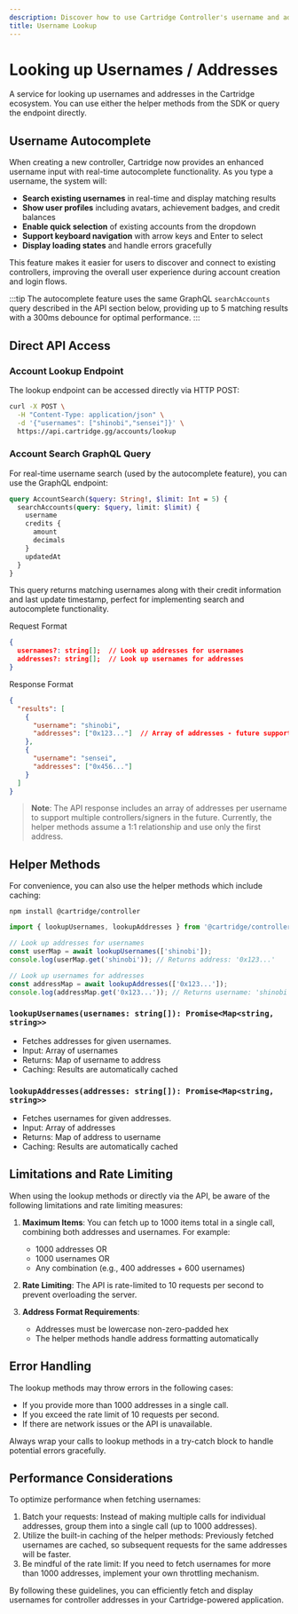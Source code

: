 ```yaml
---
description: Discover how to use Cartridge Controller's username and address lookup service, including API access, helper methods, and the new autocomplete features.
title: Username Lookup
---
```


# Looking up Usernames / Addresses

A service for looking up usernames and addresses in the Cartridge ecosystem.
You can use either the helper methods from the SDK or query the endpoint directly.

## Username Autocomplete

When creating a new controller, Cartridge now provides an enhanced username input with real-time autocomplete functionality. As you type a username, the system will:

- **Search existing usernames** in real-time and display matching results
- **Show user profiles** including avatars, achievement badges, and credit balances  
- **Enable quick selection** of existing accounts from the dropdown
- **Support keyboard navigation** with arrow keys and Enter to select
- **Display loading states** and handle errors gracefully

This feature makes it easier for users to discover and connect to existing controllers, improving the overall user experience during account creation and login flows.

:::tip
The autocomplete feature uses the same GraphQL `searchAccounts` query described in the API section below, providing up to 5 matching results with a 300ms debounce for optimal performance.
:::

## Direct API Access

### Account Lookup Endpoint

The lookup endpoint can be accessed directly via HTTP POST:

```bash
curl -X POST \
  -H "Content-Type: application/json" \
  -d '{"usernames": ["shinobi","sensei"]}' \
  https://api.cartridge.gg/accounts/lookup
```

### Account Search GraphQL Query

For real-time username search (used by the autocomplete feature), you can use the GraphQL endpoint:

```graphql
query AccountSearch($query: String!, $limit: Int = 5) {
  searchAccounts(query: $query, limit: $limit) {
    username
    credits {
      amount
      decimals
    }
    updatedAt
  }
}
```

This query returns matching usernames along with their credit information and last update timestamp, perfect for implementing search and autocomplete functionality.

Request Format
```json
{
  usernames?: string[];  // Look up addresses for usernames
  addresses?: string[];  // Look up usernames for addresses
}
```

Response Format
```json
{
  "results": [
    {
      "username": "shinobi",
      "addresses": ["0x123..."]  // Array of addresses - future support for multiple controllers/signers
    },
    {
      "username": "sensei",
      "addresses": ["0x456..."]
    }
  ]
}
```

> **Note**: The API response includes an array of addresses per username to support multiple controllers/signers in the future. Currently, the helper methods assume a 1:1 relationship and use only the first address.

## Helper Methods

For convenience, you can also use the helper methods which include caching:

```
npm install @cartridge/controller
```

```typescript
import { lookupUsernames, lookupAddresses } from '@cartridge/controller';

// Look up addresses for usernames
const userMap = await lookupUsernames(['shinobi']);
console.log(userMap.get('shinobi')); // Returns address: '0x123...'

// Look up usernames for addresses
const addressMap = await lookupAddresses(['0x123...']);
console.log(addressMap.get('0x123...')); // Returns username: 'shinobi'
```

### `lookupUsernames(usernames: string[]): Promise<Map<string, string>>`
- Fetches addresses for given usernames.
- Input: Array of usernames
- Returns: Map of username to address
- Caching: Results are automatically cached


### `lookupAddresses(addresses: string[]): Promise<Map<string, string>>`
- Fetches usernames for given addresses.
- Input: Array of addresses
- Returns: Map of address to username
- Caching: Results are automatically cached

## Limitations and Rate Limiting

When using the lookup methods or directly via the API, be aware of the following limitations and rate limiting measures:

1. **Maximum Items**: You can fetch up to 1000 items total in a single call, combining both addresses and usernames. For example:
   - 1000 addresses OR
   - 1000 usernames OR
   - Any combination (e.g., 400 addresses + 600 usernames)

2. **Rate Limiting**: The API is rate-limited to 10 requests per second to prevent overloading the server.

3. **Address Format Requirements**:
   - Addresses must be lowercase non-zero-padded hex
   - The helper methods handle address formatting automatically


## Error Handling

The lookup methods may throw errors in the following cases:

- If you provide more than 1000 addresses in a single call.
- If you exceed the rate limit of 10 requests per second.
- If there are network issues or the API is unavailable.

Always wrap your calls to lookup methods in a try-catch block to handle potential errors gracefully.

## Performance Considerations

To optimize performance when fetching usernames:

1. Batch your requests: Instead of making multiple calls for individual addresses, group them into a single call (up to 1000 addresses).
2. Utilize the built-in caching of the helper methods: Previously fetched usernames are cached, so subsequent requests for the same addresses will be faster.
3. Be mindful of the rate limit: If you need to fetch usernames for more than 1000 addresses, implement your own throttling mechanism.

By following these guidelines, you can efficiently fetch and display usernames for controller addresses in your Cartridge-powered application.
